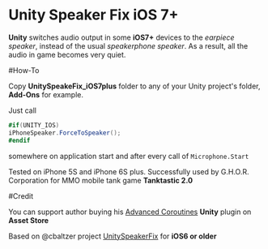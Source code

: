# Unity Speaker Fix iOS 7+

**Unity** switches audio output in some **iOS7+** devices to the *earpiece speaker*, instead of the usual *speakerphone speaker*. As a result, all the audio in game becomes very quiet.

#How-To

Copy **UnitySpeakeFix_iOS7plus** folder to any of your Unity project's folder, **Add-Ons** for example. 

Just call

```C#
#if(UNITY_IOS)
iPhoneSpeaker.ForceToSpeaker();
#endif
```

somewhere on application start and after every call of ```Microphone.Start```

Tested on iPhone 5S and iPhone 6S plus. Successfully used by G.H.O.R. Corporation for  MMO mobile tank game **Tanktastic 2.0**

#Credit

You can support author buying his [Advanced Coroutines](http://u3d.as/wuD) **Unity** plugin on **Asset Store**

Based on @cbaltzer project [UnitySpeakerFix](https://github.com/cbaltzer/UnitySpeakerFix) for **iOS6 or older**
